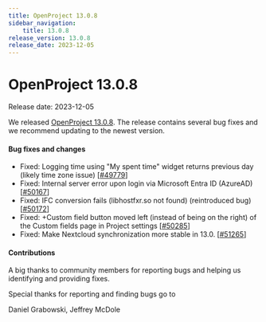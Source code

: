 ```yaml
---
title: OpenProject 13.0.8
sidebar_navigation:
    title: 13.0.8
release_version: 13.0.8
release_date: 2023-12-05
---
```


# OpenProject 13.0.8

Release date: 2023-12-05

We released [OpenProject 13.0.8](https://community.openproject.org/versions/1942).
The release contains several bug fixes and we recommend updating to the newest version.

<!--more-->
#### Bug fixes and changes

- Fixed: Logging time using "My spent time" widget returns previous day (likely time zone issue) \[[#49779](https://community.openproject.org/wp/49779)\]
- Fixed: Internal server error upon login via Microsoft Entra ID (AzureAD) \[[#50167](https://community.openproject.org/wp/50167)\]
- Fixed: IFC conversion fails (libhostfxr.so not found) (reintroduced bug) \[[#50172](https://community.openproject.org/wp/50172)\]
- Fixed: +Custom field button moved left (instead of being on the right) of the Custom fields page in Project settings \[[#50285](https://community.openproject.org/wp/50285)\]
- Fixed: Make Nextcloud synchronization more stable in 13.0. \[[#51265](https://community.openproject.org/wp/51265)\]

#### Contributions
A big thanks to community members for reporting bugs and helping us identifying and providing fixes.

Special thanks for reporting and finding bugs go to

Daniel Grabowski, Jeffrey McDole
